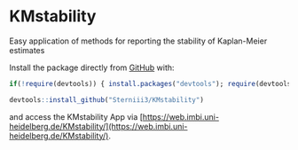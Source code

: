 # KMstability
Easy application of methods for reporting the stability of Kaplan-Meier estimates

Install the package directly from [GitHub](https://github.com/) with:

```r
if(!require(devtools)) { install.packages("devtools"); require(devtools)} 

devtools::install_github("Sterniii3/KMstability")
````
and access the KMstability App via [https://web.imbi.uni-heidelberg.de/KMstability/](https://web.imbi.uni-heidelberg.de/KMstability/).
